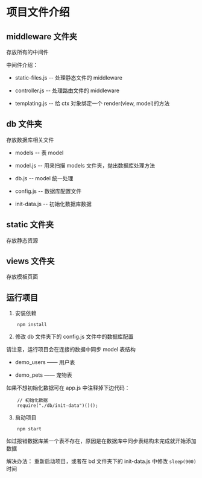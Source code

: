 # 项目文件介绍


## middleware 文件夹

存放所有的中间件

中间件介绍：

- static-files.js -- 处理静态文件的 middleware

- controller.js -- 处理路由文件的 middleware

- templating.js -- 给 ctx 对象绑定一个 render(view, model)的方法

## db 文件夹 

存放数据库相关文件

- models -- 表 model

- model.js -- 用来扫描 models 文件夹，抛出数据库处理方法

- db.js -- model 统一处理

- config.js -- 数据库配置文件

- init-data.js -- 初始化数据库数据

## static 文件夹 

存放静态资源

## views 文件夹 

存放模板页面

## 运行项目

1. 安装依赖

```
	npm install
```

2. 修改 db 文件夹下的 config.js 文件中的数据库配置

请注意，运行项目会在连接的数据中同步 model 表结构

- demo_users —— 用户表

- demo_pets  —— 宠物表

如果不想初始化数据可在 app.js 中注释掉下边代码：
```
	// 初始化数据
	require("./db/init-data")()();
```


3. 启动项目

```
	npm start
```

如过报错数据库某一个表不存在，原因是在数据库中同步表结构未完成就开始添加数据

解决办法：
重新启动项目，或者在 bd 文件夹下的 init-data.js 中修改 `sleep(900)` 时间

